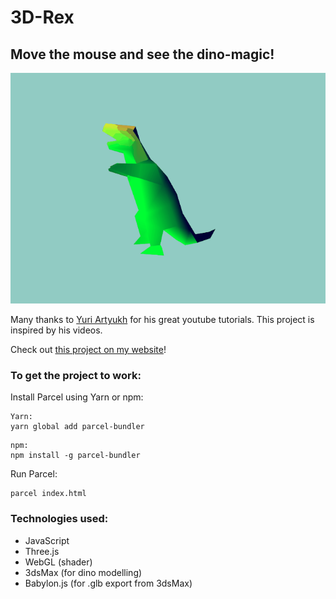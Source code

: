 # 3D-Rex
## Move the mouse and see the dino-magic!
![3D-Rex](/preview/3D-Rex_preview_512.gif)

Many thanks to [Yuri Artyukh](https://www.youtube.com/user/flintyara) for his great youtube tutorials. This project is inspired by his videos.

Check out [ this project on my website](https://ivanna.sevkovych.com/portfolio_codes_rex.html)!

### To get the project to work:
Install Parcel using Yarn or npm:
```
Yarn:
yarn global add parcel-bundler
```
 
```
npm:
npm install -g parcel-bundler
```

Run Parcel: 
```
parcel index.html
```
### Technologies used:
- JavaScript
- Three.js
- WebGL (shader)
- 3dsMax (for dino modelling)
- Babylon.js (for .glb export from 3dsMax)
